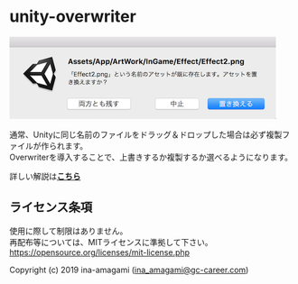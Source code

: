 # unity-overwriter

<img src="example.png" width="472px">
  
通常、Unityに同じ名前のファイルをドラッグ＆ドロップした場合は必ず複製ファイルが作られます。  
Overwriterを導入することで、上書きするか複製するか選べるようになります。  
  
詳しい解説は[**こちら**](https://gc-career.com/tech-blog/overwriter/)

## ライセンス条項

使用に際して制限はありません。  
再配布等については、MITライセンスに準拠して下さい。  
https://opensource.org/licenses/mit-license.php  
  
Copyright (c) 2019 ina-amagami (ina_amagami@gc-career.com)